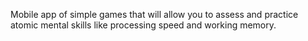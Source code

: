 Mobile app of simple games that will allow you to assess and practice atomic mental skills like processing speed and working memory.
